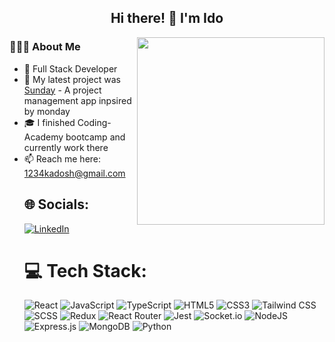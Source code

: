 
<h2 align="center"> Hi there! 👋 I'm Ido</h2>

  
<img  align="right" src="https://media.giphy.com/media/ukMiDlCmdv2og/giphy.gif" width="300"/>
<h3>👨🏻‍💻 About Me</h3>
<ul>
  <li>💼   Full Stack Developer</li>
  <li>🚀   My latest project was <a href="https://github.com/stavTo/Sunday">Sunday</a> - A project management app inpsired by monday
  <li>🎓  I finished Coding-Academy bootcamp and currently work there </li>
  <li>📫 Reach me here: <a target="_blank" rel="noopener noreferrer" href="https://mail.google.com/mail/u/0/?fs=1&tf=cm&source=mailto&to=1234kadosh@gmail.com">1234kadosh@gmail.com</a></li>


## 🌐 Socials:
[![LinkedIn](https://img.shields.io/badge/LinkedIn-%230077B5.svg?logo=linkedin&logoColor=white)](https://www.linkedin.com/in/ido-kadosh-717729252/) 

# 💻 Tech Stack:
![React](https://img.shields.io/badge/react-%2320232a.svg?style=for-the-badge&logo=react&logoColor=%2361DAFB)  ![JavaScript](https://img.shields.io/badge/javascript-%23323330.svg?style=for-the-badge&logo=javascript&logoColor=%23F7DF1E) ![TypeScript](https://img.shields.io/badge/typescript-%23007ACC.svg?style=for-the-badge&logo=typescript&logoColor=white) ![HTML5](https://img.shields.io/badge/html5-%23E34F26.svg?style=for-the-badge&logo=html5&logoColor=white) ![CSS3](https://img.shields.io/badge/css3-%231572B6.svg?style=for-the-badge&logo=css3&logoColor=white) ![Tailwind CSS](https://img.shields.io/badge/Tailwind_CSS-38B2AC?style=for-the-badge&logo=tailwind-css&logoColor=white) ![SCSS](https://img.shields.io/badge/Sass-CC6699?style=for-the-badge&logo=sass&logoColor=white) ![Redux](https://img.shields.io/badge/redux-%23593d88.svg?style=for-the-badge&logo=redux&logoColor=white) ![React Router](https://img.shields.io/badge/React_Router-CA4245?style=for-the-badge&logo=react-router&logoColor=white)  ![Jest](https://img.shields.io/badge/Jest-323330?style=for-the-badge&logo=Jest&logoColor=white)   ![Socket.io](https://img.shields.io/badge/Socket.io-black?style=for-the-badge&logo=socket.io&badgeColor=010101)  ![NodeJS](https://img.shields.io/badge/node.js-6DA55F?style=for-the-badge&logo=node.js&logoColor=white)  ![Express.js](https://img.shields.io/badge/express.js-%23404d59.svg?style=for-the-badge&logo=express&logoColor=%2361DAFB) ![MongoDB](https://img.shields.io/badge/MongoDB-%234ea94b.svg?style=for-the-badge&logo=mongodb&logoColor=white) ![Python](https://img.shields.io/badge/Python-3776AB?style=for-the-badge&logo=python&logoColor=white) 
